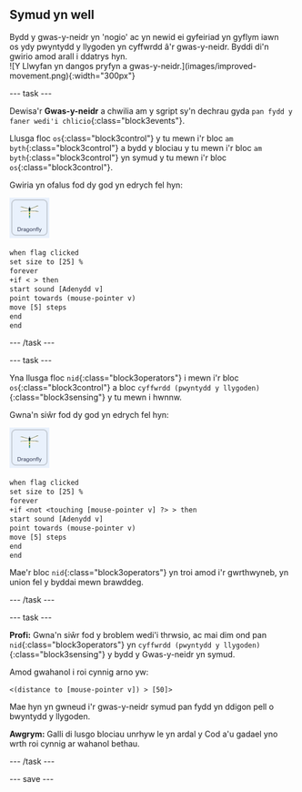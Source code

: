 ## Symud yn well

<div style="display: flex; flex-wrap: wrap">
<div style="flex-basis: 200px; flex-grow: 1; margin-right: 15px;">
Bydd y gwas-y-neidr yn 'nogio' ac yn newid ei gyfeiriad yn gyflym iawn os ydy pwyntydd y llygoden yn cyffwrdd â'r gwas-y-neidr. Byddi di'n gwirio amod arall i ddatrys hyn.
</div>
<div>
![Y Llwyfan yn dangos pryfyn a gwas-y-neidr.](images/improved-movement.png){:width="300px"}
</div>
</div>

--- task ---

Dewisa'r **Gwas-y-neidr** a chwilia am y sgript sy'n dechrau gyda `pan fydd y faner wedi'i chlicio`{:class="block3events"}.

Llusga floc `os`{:class="block3control"} y tu mewn i'r bloc `am byth`{:class="block3control"} a bydd y blociau y tu mewn i'r bloc `am byth`{:class="block3control"} yn symud y tu mewn i'r bloc `os`{:class="block3control"}.

Gwiria yn ofalus fod dy god yn edrych fel hyn:

![](images/dragonfly-icon.png)

```blocks3
when flag clicked
set size to [25] %
forever
+if < > then
start sound [Adenydd v]
point towards (mouse-pointer v)
move [5] steps
end
end
```
--- /task ---

--- task ---

Yna llusga floc `nid`{:class="block3operators"} i mewn i'r bloc `os`{:class="block3control"} a bloc `cyffwrdd (pwyntydd y llygoden)`{:class="block3sensing"} y tu mewn i hwnnw.

Gwna'n siŵr fod dy god yn edrych fel hyn:

![](images/dragonfly-icon.png)

```blocks3
when flag clicked
set size to [25] %
forever
+if <not <touching [mouse-pointer v] ?> > then
start sound [Adenydd v]
point towards (mouse-pointer v)
move [5] steps
end
end
```

Mae'r bloc `nid`{:class="block3operators"} yn troi amod i'r gwrthwyneb, yn union fel y byddai mewn brawddeg.

--- /task ---

--- task ---

**Profi:** Gwna'n siŵr fod y broblem wedi'i thrwsio, ac mai dim ond pan `nid`{:class="block3operators"} yn `cyffwrdd (pwyntydd y llygoden)`{:class="block3sensing"} y bydd y Gwas-y-neidr yn symud.

Amod gwahanol i roi cynnig arno yw:

```blocks3
<(distance to [mouse-pointer v]) > [50]>
```

Mae hyn yn gwneud i'r gwas-y-neidr symud pan fydd yn ddigon pell o bwyntydd y llygoden.

**Awgrym:** Galli di lusgo blociau unrhyw le yn ardal y Cod a'u gadael yno wrth roi cynnig ar wahanol bethau.

--- /task ---

--- save ---
